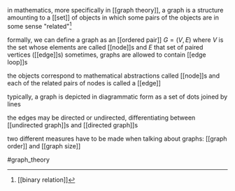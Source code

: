 in mathematics, more specifically in [[graph theory]], a graph is a structure amounting to a [[set]] of objects in which some pairs of the objects are in some sense "related"[^1]

formally, we can define a graph as an [[ordered pair]] $G = (V,E)$ where $V$ is the set whose elements are called [[node]]s and $E$ that set of paired vertices ([[edge]]s)
sometimes, graphs are allowed to contain [[edge loop]]s

the objects correspond to mathematical abstractions called [[node]]s
and each of the related pairs of nodes is called a [[edge]]

typically, a graph is depicted in diagrammatic form as a set of dots joined by lines

the edges may be directed or undirected, differentiating between [[undirected graph]]s and [[directed graph]]s

two different measures have to be made when talking about graphs: [[graph order]] and [[graph size]]



#graph_theory 



[^1]: [[binary relation]]